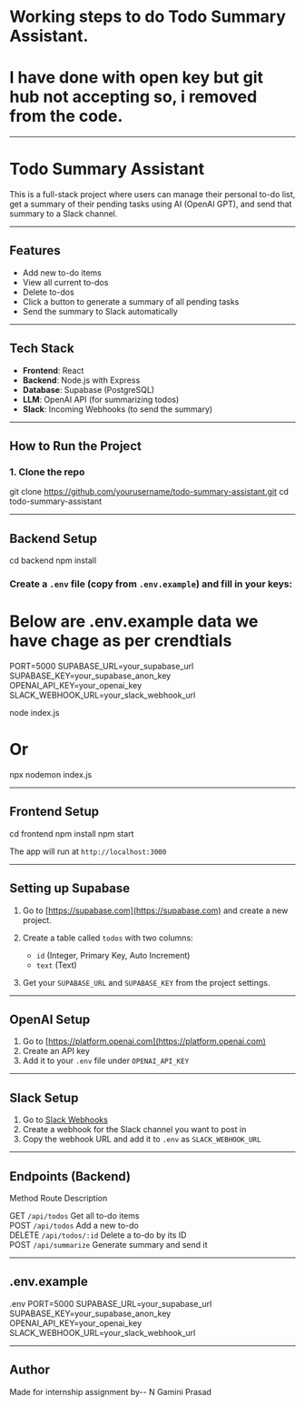 # Working steps to do Todo Summary Assistant.
# I have done with open key but git hub not accepting so, i removed from the code.
---

# Todo Summary Assistant

This is a full-stack project where users can manage their personal to-do list, get a 
summary of their pending tasks using AI (OpenAI GPT), and send that summary to a Slack channel.

---

## Features

- Add new to-do items
- View all current to-dos
- Delete to-dos
- Click a button to generate a summary of all pending tasks
- Send the summary to Slack automatically

---

## Tech Stack

- **Frontend**: React
- **Backend**: Node.js with Express
- **Database**: Supabase (PostgreSQL)
- **LLM**: OpenAI API (for summarizing todos)
- **Slack**: Incoming Webhooks (to send the summary)

---

## How to Run the Project

### 1. Clone the repo


git clone https://github.com/yourusername/todo-summary-assistant.git
cd todo-summary-assistant


---

## Backend Setup


cd backend
npm install


### Create a `.env` file (copy from `.env.example`) and fill in your keys:

# Below are .env.example data we have chage as per crendtials
PORT=5000
SUPABASE_URL=your_supabase_url
SUPABASE_KEY=your_supabase_anon_key
OPENAI_API_KEY=your_openai_key
SLACK_WEBHOOK_URL=your_slack_webhook_url




node index.js
# Or
npx nodemon index.js

---

## Frontend Setup


cd frontend
npm install
npm start


The app will run at `http://localhost:3000`

---

## Setting up Supabase

1. Go to [https://supabase.com](https://supabase.com) and create a new project.

2. Create a table called `todos` with two columns:

   * `id` (Integer, Primary Key, Auto Increment)
   * `text` (Text)

3. Get your `SUPABASE_URL` and `SUPABASE_KEY` from the project settings.

---

## OpenAI Setup

1. Go to [https://platform.openai.com](https://platform.openai.com)
2. Create an API key
3. Add it to your `.env` file under `OPENAI_API_KEY`

---

## Slack Setup

1. Go to [Slack Webhooks](https://api.slack.com/messaging/webhooks)
2. Create a webhook for the Slack channel you want to post in
3. Copy the webhook URL and add it to `.env` as `SLACK_WEBHOOK_URL`

---

## Endpoints (Backend)

  Method       Route               Description                  

  GET        `/api/todos`         Get all to-do items          
  POST       `/api/todos`         Add a new to-do              
  DELETE     `/api/todos/:id`     Delete a to-do by its ID     
  POST       `/api/summarize`     Generate summary and send it 

---

## .env.example

.env
PORT=5000
SUPABASE_URL=your_supabase_url
SUPABASE_KEY=your_supabase_anon_key
OPENAI_API_KEY=your_openai_key
SLACK_WEBHOOK_URL=your_slack_webhook_url


---

## Author

Made for internship assignment by-- N Gamini Prasad
